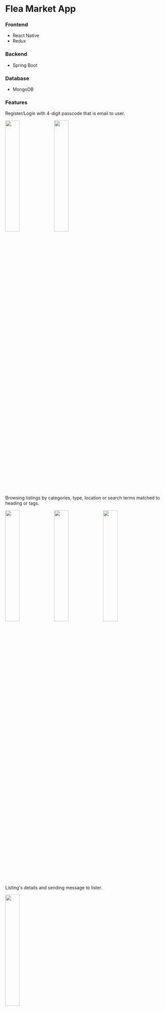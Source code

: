 # Flea Market App

### Frontend
 - React Native
 - Redux

### Backend
 - Spring Boot

### Database
 - MongoDB

### Features
Register/Login with 4-digit passcode that is email to user.

<img src="https://user-images.githubusercontent.com/88080506/159751778-e53333aa-1525-47cc-9b6d-cb8df863abd6.png" width=30% height=30%> <img src="https://user-images.githubusercontent.com/88080506/159751787-ace57b1c-5883-4f5b-bfd9-82c1fc0f680d.png" width=30% height=30%>

Browsing listings by categories, type, location or search terms matched to heading or tags.

<img src="https://user-images.githubusercontent.com/88080506/159753471-7b671cc5-eecc-4faf-9b6e-fe407184c391.png" width=30% height=30%> <img src="https://user-images.githubusercontent.com/88080506/159753478-9dd2dfbc-cfcd-4442-9fda-627f78f861cc.png" width=30% height=30%> <img src="https://user-images.githubusercontent.com/88080506/159753491-f7b9ad89-429d-407e-a6b8-2c7890f22235.png" width=30% height=30%>

Listing's details and sending message to lister.

<img src="https://user-images.githubusercontent.com/88080506/159753814-6229ac65-1c4d-480a-8b14-4ae22d72cee0.png" width=30% height=30%>

User profile's front page with user info and newest messages shown.

<img src="https://user-images.githubusercontent.com/88080506/159754414-ef023409-fff7-4887-9574-4e26d7424aea.png" width=30% height=30%>

Chat

<img src="https://user-images.githubusercontent.com/88080506/159754748-026f2219-51ef-4551-a4b7-612434d60156.png" width=30% height=30%>

User's listings and adding new/editing listings.

<img src="https://user-images.githubusercontent.com/88080506/159754960-23c6d5bc-b31d-4e91-9080-28f49ce486b4.png" width=30% height=30%> <img src="https://user-images.githubusercontent.com/88080506/159754970-1f6dd911-3579-41dc-a94c-781ef5537826.png" width=30% height=30%>
